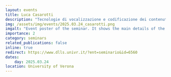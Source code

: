 ```yaml
---
layout: events
title: Luca Casarotti
description: "Tecnologie di vocalizzazione e codificazione dei contenuti multimediali"
img: /assets/img/events/2025.03.24_casarotti.png
imgalt: "Event poster of the seminar. It shows the main details of the event."
importance: 2
category: seminars
related_publications: false
inline: true
redirect: https://www.dlls.univr.it/?ent=seminario&id=6560
dates:
    day: 2025.03.24
location: University of Verona
---
```


